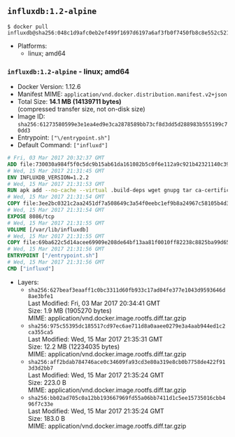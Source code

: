 ## `influxdb:1.2-alpine`

```console
$ docker pull influxdb@sha256:048c1d9afc0eb2ef499f1697d6197a6af3fb0f7450fb8c8e552c521a768c3518
```

-	Platforms:
	-	linux; amd64

### `influxdb:1.2-alpine` - linux; amd64

-	Docker Version: 1.12.6
-	Manifest MIME: `application/vnd.docker.distribution.manifest.v2+json`
-	Total Size: **14.1 MB (14139711 bytes)**  
	(compressed transfer size, not on-disk size)
-	Image ID: `sha256:61273580599e3e1ea4ed9e3ca2878589bb73cf8d3dd5d288983b555199c70dd3`
-	Entrypoint: `["\/entrypoint.sh"]`
-	Default Command: `["influxd"]`

```dockerfile
# Fri, 03 Mar 2017 20:32:37 GMT
ADD file:730030a984f5f0c5dc9b15ab61da161082b5c0f6e112a9c921b42321140c3927 in / 
# Wed, 15 Mar 2017 21:31:45 GMT
ENV INFLUXDB_VERSION=1.2.2
# Wed, 15 Mar 2017 21:31:53 GMT
RUN apk add --no-cache --virtual .build-deps wget gnupg tar ca-certificates &&     update-ca-certificates &&     gpg --keyserver hkp://ha.pool.sks-keyservers.net         --recv-keys 05CE15085FC09D18E99EFB22684A14CF2582E0C5 &&     wget -q https://dl.influxdata.com/influxdb/releases/influxdb-${INFLUXDB_VERSION}-static_linux_amd64.tar.gz.asc &&     wget -q https://dl.influxdata.com/influxdb/releases/influxdb-${INFLUXDB_VERSION}-static_linux_amd64.tar.gz &&     gpg --batch --verify influxdb-${INFLUXDB_VERSION}-static_linux_amd64.tar.gz.asc influxdb-${INFLUXDB_VERSION}-static_linux_amd64.tar.gz &&     mkdir -p /usr/src &&     tar -C /usr/src -xzf influxdb-${INFLUXDB_VERSION}-static_linux_amd64.tar.gz &&     rm -f /usr/src/influxdb-*/influxdb.conf &&     chmod +x /usr/src/influxdb-*/* &&     cp -a /usr/src/influxdb-*/* /usr/bin/ &&     rm -rf *.tar.gz* /usr/src /root/.gnupg &&     apk del .build-deps
# Wed, 15 Mar 2017 21:31:54 GMT
COPY file:3ee2bc0321c2aa2451df7a508649c3a54f0eebc1ef9b8a24967c58105b4d3160 in /etc/influxdb/influxdb.conf 
# Wed, 15 Mar 2017 21:31:54 GMT
EXPOSE 8086/tcp
# Wed, 15 Mar 2017 21:31:55 GMT
VOLUME [/var/lib/influxdb]
# Wed, 15 Mar 2017 21:31:55 GMT
COPY file:69ba622c5d14acee69909e208de64bf13aa81f0010ff82238c8825ba99d65290 in /entrypoint.sh 
# Wed, 15 Mar 2017 21:31:56 GMT
ENTRYPOINT ["/entrypoint.sh"]
# Wed, 15 Mar 2017 21:31:56 GMT
CMD ["influxd"]
```

-	Layers:
	-	`sha256:627beaf3eaaff1c0bc3311d60fb933c17ad04fe377e1043d9593646d8ae3bfe1`  
		Last Modified: Fri, 03 Mar 2017 20:34:41 GMT  
		Size: 1.9 MB (1905270 bytes)  
		MIME: application/vnd.docker.image.rootfs.diff.tar.gzip
	-	`sha256:975c55395dc185517cd97ec6ae711d8a0aaee0279e3a4aab944ed1c2ca355ca5`  
		Last Modified: Wed, 15 Mar 2017 21:35:31 GMT  
		Size: 12.2 MB (12234035 bytes)  
		MIME: application/vnd.docker.image.rootfs.diff.tar.gzip
	-	`sha256:aff2bdab784746ace0c34609fa93cd3e80a319e8cb0b7758de422f913d3d2bb7`  
		Last Modified: Wed, 15 Mar 2017 21:35:24 GMT  
		Size: 223.0 B  
		MIME: application/vnd.docker.image.rootfs.diff.tar.gzip
	-	`sha256:bb02ad705c0a12bb193667969fd55a06bb7411d1c5ee15735016cbb496f7c33e`  
		Last Modified: Wed, 15 Mar 2017 21:35:24 GMT  
		Size: 183.0 B  
		MIME: application/vnd.docker.image.rootfs.diff.tar.gzip

